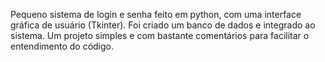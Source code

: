 Pequeno sistema de login e senha feito em python, com uma interface gráfica de usuário (Tkinter).
Foi criado um banco de dados e integrado ao sistema. Um projeto simples e com bastante comentários
para facilitar o entendimento do código.
